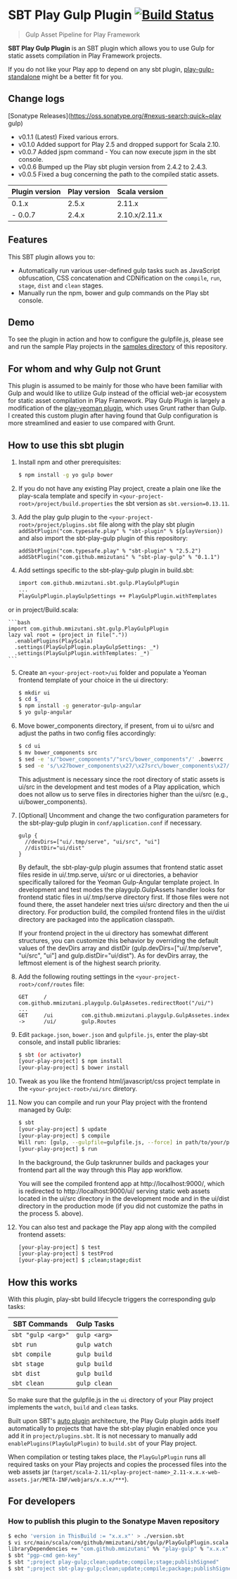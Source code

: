 # SBT Play Gulp Plugin [![Build Status](https://travis-ci.org/mmizutani/sbt-play-gulp.svg?branch=master)](https://travis-ci.org/mmizutani/sbt-play-gulp)
> Gulp Asset Pipeline for Play Framework

**SBT Play Gulp Plugin** is an SBT plugin which allows you to use Gulp for static assets compilation in Play Framework projects.

If you do not like your Play app to depend on any sbt plugin, [play-gulp-standalone](https://github.com/mmizutani/play-gulp-standalone) might be a better fit for you.

## Change logs

[Sonatype Releases](https://oss.sonatype.org/#nexus-search;quick~play gulp)
* v0.1.1 (Latest) Fixed various errors.
* v0.1.0 Added support for Play 2.5 and dropped support for Scala 2.10.
* v0.0.7 Added jspm command - You can now execute jspm in the sbt console.
* v0.0.6 Bumped up the Play sbt plugin version from 2.4.2 to 2.4.3.
* v0.0.5 Fixed a bug concerning the path to the compiled static assets.

| Plugin version | Play version | Scala version |
|----------------|--------------|---------------|
| 0.1.x          | 2.5.x        | 2.11.x        |
| - 0.0.7        | 2.4.x        | 2.10.x/2.11.x |


## Features

This SBT plugin allows you to:
- Automatically run various user-defined gulp tasks such as JavaScript obfuscation, CSS concatenation and CDNification on the `compile`, `run`, `stage`, `dist` and `clean` stages.
- Manually run the npm, bower and gulp commands on the Play sbt console.


## Demo
To see the plugin in action and how to configure the gulpfile.js, please see and run the sample Play projects in the [samples directory](https://github.com/mmizutani/sbt-play-gulp/samples/) of this repository.


## For whom and why Gulp not Grunt

This plugin is assumed to be mainly for those who have been familiar with Gulp and would like to utilize Gulp instead of the official web-jar ecosystem for static asset compilation in Play Framework. Play Gulp Plugin is largely a modification of the [play-yeoman plugin](https://github.com/tuplejump/play-yeoman), which uses Grunt rather than Gulp. I created this custom plugin after having found that Gulp configuration is more streamlined and easier to use compared with Grunt.


## How to use this sbt plugin

1. Install npm and other prerequisites:

    ```bash
    $ npm install -g yo gulp bower
    ```

2. If you do not have any existing Play project, create a plain one like the play-scala template and specify in `<your-project-root>/project/build.properties` the sbt version as `sbt.version=0.13.11`.

3. Add the play gulp plugin to the `<your-project-root>/project/plugins.sbt` file along with the play sbt plugin `addSbtPlugin("com.typesafe.play" % "sbt-plugin" % ${playVersion})` and also import the sbt-play-gulp plugin of this repository:

    ```
    addSbtPlugin("com.typesafe.play" % "sbt-plugin" % "2.5.2")
    addSbtPlugin("com.github.mmizutani" % "sbt-play-gulp" % "0.1.1")
    ```

4. Add settings specific to the sbt-play-gulp plugin in build.sbt:

    ```bash
    import com.github.mmizutani.sbt.gulp.PlayGulpPlugin
    ...
    PlayGulpPlugin.playGulpSettings ++ PlayGulpPlugin.withTemplates
    ```

  or in project/Build.scala:

    ```bash
    import com.github.mmizutani.sbt.gulp.PlayGulpPlugin
    lazy val root = (project in file("."))
      .enablePlugins(PlayScala)
      .settings(PlayGulpPlugin.playGulpSettings: _*)
      .settings(PlayGulpPlugin.withTemplates: _*)
    ```

5. Create an `<your-project-root>/ui` folder and populate a Yeoman frontend template of your choice in the ui directory:

    ```bash
    $ mkdir ui
    $ cd $_
    $ npm install -g generator-gulp-angular
    $ yo gulp-angular
    ```

6. Move bower_components directory, if present, from ui to ui/src and adjust the paths in two config files accordingly:

    ```bash
    $ cd ui
    $ mv bower_components src
    $ sed -e 's/"bower_components"/"src\/bower_components"/' .bowerrc
    $ sed -e 's/\x27bower_components\x27/\x27src\/bower_components\x27/' gulp/conf.js
    ```

    This adjustment is necessary since the root directory of static assets is ui/src in the development and test modes of a Play application, which does not allow us to serve files in directories higher than the ui/src (e.g., ui/bower_components).

7. [Optional] Uncomment and change the two configuration parameters for the sbt-play-gulp plugin in `conf/application.conf` if necessary.

    ```
    gulp {
      //devDirs=["ui/.tmp/serve", "ui/src", "ui"]
      //distDir="ui/dist"
    }
    ```

    By default, the sbt-play-gulp plugin assumes that frontend static asset files reside in ui/.tmp.serve, ui/src or ui directories, a behavior specifically tailored for the Yeoman Gulp-Angular template project. In development and test modes the playgulp.GulpAssets handler looks for frontend static files in ui/.tmp/serve directory first. If those files were not found there, the asset handeler next tries ui/src directory and then the ui directory. For production build, the compiled frontend files in the ui/dist directory are packaged into the application classpath.

    If your frontend project in the ui directory has somewhat different structures, you can customize this behavior by overriding the default values of the devDirs array and distDir (gulp.devDirs=["ui/.tmp/serve", "ui/src", "ui"] and gulp.distDir="ui/dist"). As for devDirs array, the leftmost element is of the highest search priority.

8. Add the following routing settings in the `<your-project-root>/conf/routes` file:

    ```
    GET     /           com.github.mmizutani.playgulp.GulpAssetes.redirectRoot("/ui/")
    ...
    GET     /ui         com.github.mmizutani.playgulp.GulpAssetes.index
    ->      /ui/        gulp.Routes
    ```

9. Edit `package.json`, `bower.json` and `gulpfile.js`, enter the play-sbt console, and install public libraries:

    ```bash
    $ sbt (or activator)
    [your-play-project] $ npm install
    [your-play-project] $ bower install
    ```

10. Tweak as you like the frontend html/javascript/css project template in the `<your-project-root>/ui/src` diretory.

11. Now you can compile and run your Play project with the frontend managed by Gulp:

    ```bash
    $ sbt
    [your-play-project] $ update
    [your-play-project] $ compile
    Will run: [gulp, --gulpfile=gulpfile.js, --force] in path/to/your/play/project/ui
    [your-play-project] $ run
    ```

    In the background, the Gulp taskrunner builds and packages your frontend part all the way through this Play app workflow.

    You will see the compiled frontend app at http://localhost:9000/, which is redirected to http://localhost:9000/ui/ serving static web assets located in the ui/src directory in the development mode and in the ui/dist directory in the production mode (if you did not customize the paths in the process 5. above).


12. You can also test and package the Play app along with the compiled frontend assets:

    ```bash
    [your-play-project] $ test
    [your-play-project] $ testProd
    [your-play-project] $ ;clean;stage;dist


## How this works

With this plugin, play-sbt build lifecycle triggers the corresponding gulp tasks:

SBT Commands       | Gulp Tasks
------------------ | ------------
`sbt "gulp <arg>"` | `gulp <arg>`
`sbt run`          | `gulp watch`
`sbt compile`      | `gulp build`
`sbt stage`        | `gulp build`
`sbt dist`         | `gulp build`
`sbt clean`        | `gulp clean`

So make sure that the gulpfile.js in the `ui` directory of your Play project implements the `watch`, `build` and `clean` tasks.

Built upon SBT's [auto plugin](http://www.scala-sbt.org/0.13/docs/Plugins.html) architecture, the Play Gulp plugin adds itself automatically to projects that have the sbt-play plugin enabled once you add it in `project/plugins.sbt`. It is not necessary to manually add `enablePlugins(PlayGulpPlugin)` to `build.sbt` of your Play project.

When compilation or testing takes place, the `PlayGulpPlugin` runs all required tasks on your Play projects and copies the processed files into the web assets jar (`target/scala-2.11/<play-project-name>_2.11-x.x.x-web-assets.jar/META-INF/webjars/x.x.x/***`).


## For developers

### How to publish this plugin to the Sonatype Maven repository

```bash
$ echo 'version in ThisBuild := "x.x.x"' > ./version.sbt
$ vi src/main/scala/com/github/mmizutani/sbt/gulp/PlayGulpPlugin.scala
libraryDependencies += "com.github.mmizutani" %% "play-gulp" % "x.x.x" exclude("com.typesafe.play", "play"),
$ sbt "pgp-cmd gen-key"
$ sbt ";project play-gulp;clean;update;compile;stage;publishSigned"
$ sbt ";project sbt-play-gulp;clean;update;compile;package;publishSigned"
```
